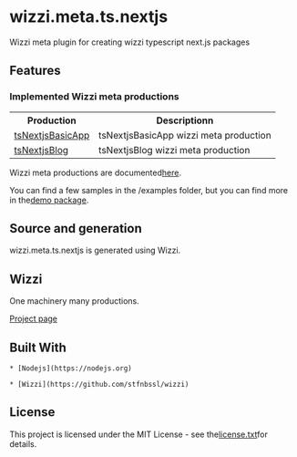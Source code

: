 # wizzi.meta.ts.nextjs

Wizzi meta plugin for creating wizzi typescript next.js packages


## Features
### Implemented Wizzi meta productions

<table>
<tr>
<th>Production<th>Descriptionn</tr>
<tr>
<td>
<a href https://github.com//wizzi.meta.ts.nextjs/tree/master/.wizzi/ittf/lib/wizzi/productions/tsNextjsBasicApp.wfproduction.ittf>tsNextjsBasicApp</a><td>tsNextjsBasicApp wizzi meta production</td>
</tr>
<tr>
<td>
<a href https://github.com//wizzi.meta.ts.nextjs/tree/master/.wizzi/ittf/lib/wizzi/productions/tsNextjsBlog.wfproduction.ittf>tsNextjsBlog</a><td>tsNextjsBlog wizzi meta production</td>
</tr>
</table>



<p>Wizzi meta productions are documented<a href="https://stfnbssl.github.io/wizzi/docs/wizziplugins.html">here</a>.</p>



<p>You can find a few samples in the /examples folder, but you can find more in the<a href="https://github.com/wizzifactory/wizzi/tree/master/packages/wizzi-demo/.wizzi/ittf/examples/advanced/plugins">demo package</a>.</p>

## Source and generation
wizzi.meta.ts.nextjs is generated using Wizzi.


## Wizzi

One machinery many productions.



<p><a href="https://stfnbssl.github.io/wizzi">Project page</a></p>

## Built With
    * [Nodejs](https://nodejs.org)
    
    * [Wizzi](https://github.com/stfnbssl/wizzi)
    

## License

<p>This project is licensed under the MIT License - see the<a href="license.txt">license.txt</a>for details.</p>

